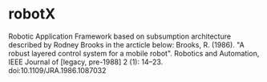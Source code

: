 # robotX
Robotic Application Framework based on subsumption architecture described by Rodney Brooks in the arcticle below:
Brooks, R. (1986). "A robust layered control system for a mobile robot". Robotics and Automation, IEEE Journal of [legacy, pre-1988] 2 (1): 14–23. doi:10.1109/JRA.1986.1087032

